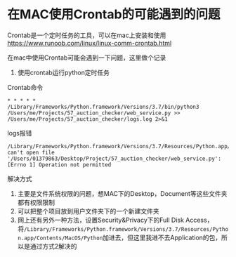 # 在MAC使用Crontab的可能遇到的问题

Crontab是一个定时任务的工具，可以在mac上安装和使用
https://www.runoob.com/linux/linux-comm-crontab.html

在mac中使用Crontab可能会遇到一下问题，这里做个记录

1. 使用crontab运行python定时任务

Crontab命令
```
* * * * * /Library/Frameworks/Python.framework/Versions/3.7/bin/python3 /Users/me/Projects/57_auction_checker/web_service.py >> /Users/me/Projects/57_auction_checker/logs.log 2>&1
```
logs报错
```
/Library/Frameworks/Python.framework/Versions/3.7/Resources/Python.app/Contents/MacOS/Python: can't open file '/Users/01379863/Desktop/Project/57_auction_checker/web_service.py': [Errno 1] Operation not permitted
```
解决方式
1. 主要是文件系统权限的问题，想MAC下的Desktop，Document等这些文件夹都有权限限制
2. 可以把整个项目放到用户文件夹下的一个新建文件夹
3. 网上还有另外一种方法，设置Security&Privacy下的Full Disk Access，将`/Library/Frameworks/Python.framework/Versions/3.7/Resources/Python.app/Contents/MacOS/Python`加进去，但这里我进不去Application的包，所以是通过方式2解决的
